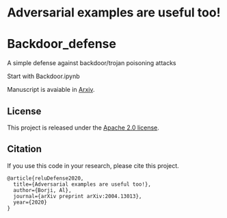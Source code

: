 # Adversarial examples are useful too!


# Backdoor_defense
A simple defense against backdoor/trojan poisoning attacks

Start with Backdoor.ipynb

Manuscript is avaiable in [Arxiv](https://arxiv.org/pdf/2005.06107.pdf).


## License
This project is released under the [Apache 2.0 license](LICENSE).


## Citation

If you use this code in your research, please cite this project.

```
@article{reluDefense2020,
  title={Adversarial examples are useful too!},
  author={Borji, Al},
  journal={arXiv preprint arXiv:2004.13013},
  year={2020}
}
```

